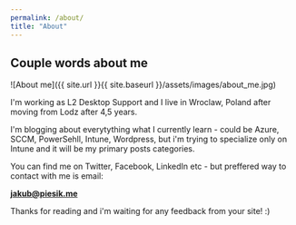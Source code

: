 ```yaml
---
permalink: /about/
title: "About"
---
```

## Couple words about me

![About me]({{ site.url }}{{ site.baseurl }}/assets/images/about_me.jpg)

I'm working as L2 Desktop Support and I live in Wroclaw, Poland after moving from Lodz after 4,5 years.

I'm blogging about everytything what I currently learn - could be Azure, SCCM, PowerSehll, Intune, Wordpress, but i'm trying to specialize only on Intune and it will be my primary posts categories.

You can find me on Twitter, Facebook, LinkedIn etc - but preffered way to contact with me is email:

**jakub@piesik.me** 

Thanks for reading and i'm waiting for any feedback from your site! :)
